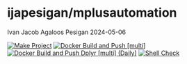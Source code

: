 ijapesigan/mplusautomation
================
Ivan Jacob Agaloos Pesigan
2024-05-06

<!-- README.md is generated from .setup/readme/README.Rmd. Please edit that file -->
<!-- badges: start -->

[![Make
Project](https://github.com/ijapesigan/docker-mplusautomation/actions/workflows/make.yml/badge.svg)](https://github.com/ijapesigan/docker-mplusautomation/actions/workflows/make.yml)
[![Docker Build and Push
\[multi\]](https://github.com/ijapesigan/docker-mplusautomation/actions/workflows/docker-build-push-multi.yml/badge.svg)](https://github.com/ijapesigan/docker-mplusautomation/actions/workflows/docker-build-push-multi.yml)
[![Docker Build and Push Dplyr \[multi\]
(Daily)](https://github.com/ijapesigan/docker-mplusautomation/actions/workflows/docker-build-push-daily-multi-dplyr.yml/badge.svg)](https://github.com/ijapesigan/docker-mplusautomation/actions/workflows/docker-build-push-daily-multi-dplyr.yml)
[![Shell
Check](https://github.com/ijapesigan/docker-mplusautomation/actions/workflows/shellcheck.yml/badge.svg)](https://github.com/ijapesigan/docker-mplusautomation/actions/workflows/shellcheck.yml)
<!-- badges: end -->

